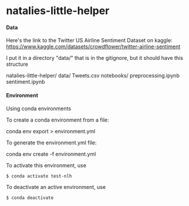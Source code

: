 # natalies-little-helper

#### Data

Here's the link to the Twitter US Airline Sentiment Dataset on kaggle:
https://www.kaggle.com/datasets/crowdflower/twitter-airline-sentiment

I put it in a directory "data/" that is in the gitignore, but it should have this structure

natalies-little-helper/
    data/
        Tweets.csv
    notebooks/
        preprocessing.ipynb
        sentiment.ipynb



#### Environment

Using conda environments 

To create a conda environment from a file:

conda env export > environment.yml

To generate the environment.yml file:

conda env create -f environment.yml

To activate this environment, use

    $ conda activate test-nlh

To deactivate an active environment, use

    $ conda deactivate
